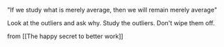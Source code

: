 
"If we study what is merely average, then we will remain merely average"

Look at the outliers and ask why. Study the outliers. Don't wipe them off.

from [[The happy secret to better work]]
